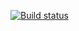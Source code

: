 [![Build status](https://ci.appveyor.com/api/projects/status/qbidh7mlvrpy76ik?svg=true)](https://ci.appveyor.com/project/anna270892/TaskJava23-task2)

